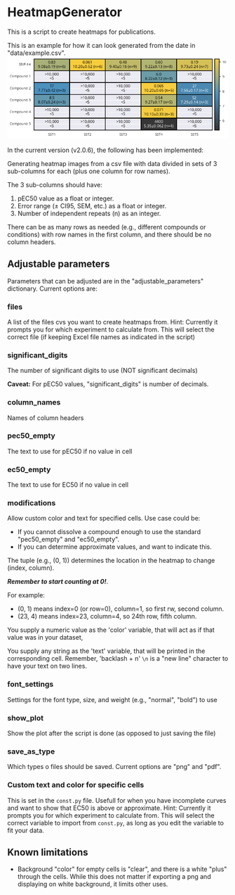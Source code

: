 # HeatmapGenerator

This is a script to create heatmaps for publications.

This is an example for how it can look generated from the date in "data/example.csv".
![Heatmap Example](https://github.com/Aephir/create_heatmap/blob/main/data/example_heatmap.png?raw=true)

In the current version (v2.0.6), the following has been implemented:

Generating heatmap images from a csv file with data divided in sets of 3 sub-columns for each (plus one column for row names).

The 3 sub-columns should have:

1) pEC50 value as a float or integer.
2) Error range (± CI95, SEM, etc.) as a float or integer.
3) Number of independent repeats (n) as an integer.

There can be as many rows as needed (e.g., different compounds or conditions) with row names in the first column, and there should be no column headers. 

## Adjustable parameters 
Parameters that can be adjusted are in the "adjustable_parameters" dictionary. Current options are:

### files
A list of the files cvs you want to create heatmaps from.
Hint: Currently it prompts you for which experiment to calculate from. This will select the correct file (if keeping Excel file names as indicated in the script)

### significant_digits
The number of significant digits to use (NOT significant decimals)

__Caveat:__ For pEC50 values, "significant_digits" is number of decimals.

### column_names
Names of column headers

### pec50_empty
The text to use for pEC50 if no value in cell

### ec50_empty
The text to use for EC50 if no value in cell

### modifications
Allow custom color and text for specified cells. Use case could be:
- If you cannot dissolve a compound enough to use the standard "pec50_empty" and "ec50_empty".
- If you can determine approximate values, and want to indicate this.

The tuple (e.g., (0, 1)) determines the location in the heatmap to change (index, column).

__*Remember to start counting at 0!*__.

For example:
- (0, 1) means index=0 (or row=0), column=1, so first rw, second column.
- (23, 4) means index=23, column=4, so 24th row, fifth column.

You supply a numeric value as the 'color' variable, that will act as if that value was in your dataset, 

You supply any string as the 'text' variable, that will be printed in the corresponding cell. Remember, 'backlash + n' `\n` is a "new line" character to have your text on two lines.  

### font_settings
Settings for the font type, size, and weight (e.g., "normal", "bold") to use

### show_plot
Show the plot after the script is done (as opposed to just saving the file)

### save_as_type
Which types o files should be saved. Current options are "png" and "pdf".

### Custom text and color for specific cells
This is set in the `const.py` file. Usefull for when you have incomplete curves and want to show that EC50 is above or approximate.
Hint: Currently it prompts you for which experiment to calculate from. This will select the correct variable to import from `const.py`, as long as you edit the variable to fit your data.

## Known limitations
- Background "color" for empty cells is "clear", and there is a white "plus" through the cells. While this does not matter if exporting a png and displaying on white background, it limits other uses.
